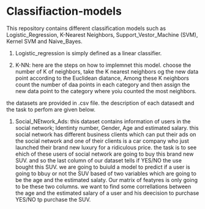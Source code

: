 # Classifiaction-models
This repository contains different classification models such as Logistic_Regression, K-Nearest Neighbors, Support_Vestor_Machine (SVM), Kernel SVM and Naive_Bayes.

1. Logistic_regression is simply defined as a linear classifier.

2. K-NN: here are the steps on how to implemnet this model.  choose the number of K of neighbors, take the K nearest neighbors og the new data point according to the Euclidean diatance, Among these K neighbors count the number of daa points in each category and then assign the new data point to the category where yoiu counted the most neighbors.

the datasets are provided in .csv file. the description of each datasedt and the task to perfom are given below.

1. Social_NEtwork_Ads: this dataset contains information of users in the social network; Identinty number, Gender, Age and estimated salary. this social network has different business clients which can put their ads on the social  network and one of their clients is a car company who just launched their brand new luxury for a ridiculous price. the task is to see ehich of these users of social network are going to buy this brand new SUV. and so the last column of our dataset tells if YES/NO the use bought this SUV. we are going to buiuld a model to predict if a user is going to bbuy or not the SUV based of two variables which are going to be the age and the estimated salaty.
Our matrix of featyres is only going to be these two columns. we want to find some correllations between the age and the estimated salary of a user and his deecision to purchase YES/NO tp purchase the SUV.
